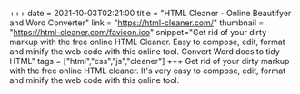 +++
date = 2021-10-03T02:21:00
title = "HTML Cleaner - Online Beautifyer and Word Converter"
link = "https://html-cleaner.com/"
thumbnail = "https://html-cleaner.com/favicon.ico"
snippet="Get rid of your dirty markup with the free online HTML Cleaner. Easy to compose, edit, format and minify the web code with this online tool. Convert Word docs to tidy HTML"
tags = ["html","css","js","cleaner"]
+++
Get rid of your dirty markup with the free online HTML cleaner. It's very easy to compose, edit, format and minify the web code with this online tool.
